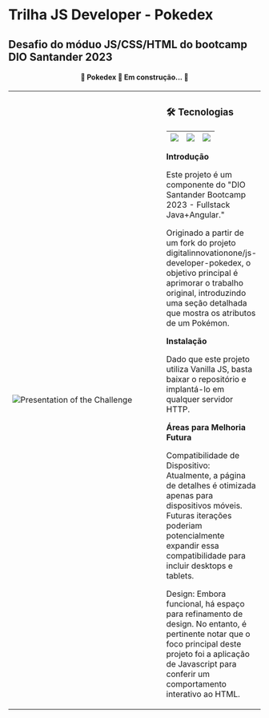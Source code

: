 # Trilha JS Developer - Pokedex
## Desafio do móduo JS/CSS/HTML do bootcamp DIO Santander 2023


<h4 align="center"> 
	🚧  Pokedex 🚀 Em construção...  🚧
</h4>

<table>
    <tbody>
        <tr>
            <td style="width: 550">
                <img alt="Presentation of the Challenge" src="./assets/misc/Recording_Pokedex.gif">
            </td>
            <td>
		<h3>🛠 Tecnologias</h3>
		<table>
		    <thead>
		        <tr>
		            <th><img src="https://img.shields.io/badge/HTML-239120?style=for-the-badge&logo=html5&logoColor=white"></th>
		            <th><img src="https://img.shields.io/badge/CSS-1572B6?style=for-the-badge&logo=css3&logoColor=white"></th>
		            <th><img src="https://img.shields.io/badge/JavaScript-F7DF1E?style=for-the-badge&logo=javascript&logoColor=black"></th>
		        </tr>
		    </thead>
		</table>                
<strong>Introdução</strong>
<p>Este projeto é um componente do "DIO Santander Bootcamp 2023 - Fullstack Java+Angular."</p>

<p>Originado a partir de um fork do projeto digitalinnovationone/js-developer-pokedex, o objetivo principal é aprimorar o trabalho original, introduzindo uma seção detalhada que mostra os atributos de um Pokémon.</p>

<strong>Instalação</strong>

<p>Dado que este projeto utiliza Vanilla JS, basta baixar o repositório e implantá-lo em qualquer servidor HTTP.</p>

<strong>Áreas para Melhoria Futura</strong>

<p>Compatibilidade de Dispositivo: Atualmente, a página de detalhes é otimizada apenas para dispositivos móveis. Futuras iterações poderiam potencialmente expandir essa compatibilidade para incluir desktops e tablets.</p>

<p>Design: Embora funcional, há espaço para refinamento de design. No entanto, é pertinente notar que o foco principal deste projeto foi a aplicação de Javascript para conferir um comportamento interativo ao HTML.</p>
            </td>
        </tr>
    </tbody>
</table>
